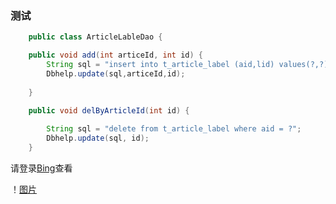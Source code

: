 ### 测试 
```java
    public class ArticleLableDao {

	public void add(int articeId, int id) {
		String sql = "insert into t_article_label (aid,lid) values(?,?)";
		Dbhelp.update(sql,articeId,id);
		
	}

	public void delByArticleId(int id) {
		
		String sql = "delete from t_article_label where aid = ?";
		Dbhelp.update(sql, id);
	}
```
请登录[Bing](https://www.bing.com/)查看

！[图片](https://tse2-mm.cn.bing.net/th?id=OIP.6EB68rfa4SdDG8lcyfEFlADwEs&w=200&h=250&c=7&qlt=90&o=4&pid=1.7)